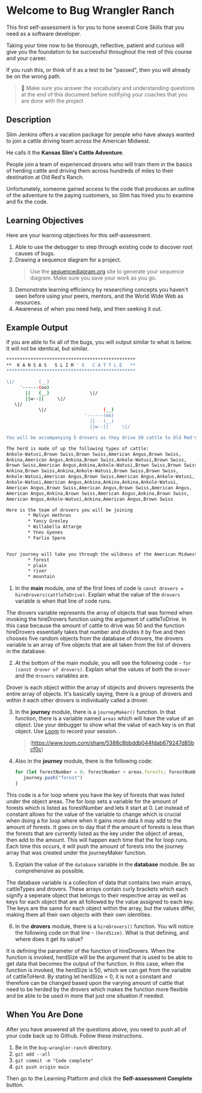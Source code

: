 # Welcome to Bug Wrangler Ranch

This first self-assessment is for you to hone several Core Skills that you need as a software developer.

Taking your time now to be thorough, reflective, patient and curious will give you the foundation to be successful throughout the rest of this course and your career.

If you rush this, or think of it as a test to be "passed", then you will already be on the wrong path.

> 🧨 Make sure you answer the vocabulary and understanding questions at the end of this document before notifying your coaches that you are done with the project

## Description

Slim Jenkins offers a vacation package for people who have always wanted to join a cattle driving team across the American Midwest.

He calls it the **Kansas Slim's Cattle Adventure**.

People join a team of experienced drovers who will train them in the basics of herding cattle and driving them across hundreds of miles to their destination at Old Red's Ranch.

Unfortunately, someone gained access to the code that produces an outline of the adventure to the paying customers, so Slim has hired you to examine and fix the code.

## Learning Objectives

Here are your learning objectives for this self-assessment.

1. Able to use the debugger to step through existing code to discover root causes of bugs.
2. Drawing a sequence diagram for a project.
   > Use the [sequencediagram.org](https://sequencediagram.org/) site to generate your sequence diagram. Make sure you save your work as you go.
3. Demonstrate learning efficiency by researching concepts you haven't seen before using your peers, mentors, and the World Wide Web as resources.
4. Awareness of when you need help, and then seeking it out.

## Example Output

If you are able to fix all of the bugs, you will output similar to what is below. It will not be identical, but similar.

```sh
************************************************
**  K A N S A S   S L I M ' S   C A T T L E   **
************************************************

\|/         (__)
     '------(oo)
       ||   (__)               \|/
       ||w--||     \|/
   \|/
            \|/                     (__)
                             '------(oo)
                               ||   (__)
                               ||w--||     \|/

You will be accompanying 5 drovers as they drive 50 cattle to Old Red's Ranch for grazing

The herd is made of up the following types of cattle:
Ankole-Watusi,Brown Swiss,Brown Swiss,American Angus,Brown Swiss,
Ankina,American Angus,Ankina,Brown Swiss,Ankole-Watusi,Brown Swiss,
Brown Swiss,American Angus,Ankina,Ankole-Watusi,Brown Swiss,Brown Swiss,
Ankina,Brown Swiss,Ankina,Ankole-Watusi,Brown Swiss,Brown Swiss,
Ankole-Watusi,American Angus,Brown Swiss,American Angus,Ankole-Watusi,
Ankole-Watusi,American Angus,Ankina,Ankina,Ankina,Ankole-Watusi,
American Angus,Brown Swiss,American Angus,Brown Swiss,American Angus,
American Angus,Ankina,Brown Swiss,American Angus,Ankina,Brown Swiss,
American Angus,Ankole-Watusi,Ankina,American Angus,Brown Swiss

Here is the team of drovers you will be joining
        * Melvyn Hethron
        * Yancy Gresley
        * Willabella Attarge
        * Ynes Gyenes
        * Farlie Spere


Your journey will take you through the wildness of the American Midwest and across the following terrain
        * forest
        * plain
        * river
        * mountain
```

1. In the **main** module, one of the first lines of code is `const drovers = hireDrovers(cattleToDrive)`. Explain what the value of the `drovers` variable is when that line of code runs.

The drovers variable represents the array of objects that was formed when invoking the hireDrovers function using the argument of cattleToDrive. In this case because the amount of cattle to drive was 50 and the function hireDrovers essentially takes that number and divides it by five and then chooses five random objects from the database of drovers, the drovers variable is an array of five objects that are all taken from the list of drovers in the database.

2. At the bottom of the main module, you will see the following code - `for (const drover of drovers)`. Explain what the values of both the `drover` and the `drovers` variables are.

Drover is each object within the array of objects and drovers represents the entire array of objects. It's basically saying, there is a group of drovers and within it each other drovers is individually called a drover.

3. In the **journey** module, there is a `journeyMaker()` function. In that function, there is a variable named `areas` which will have the value of an object. Use your debugger to show what the value of each key is on that object. Use [Loom](https://www.loom.com) to record your session.
. 
   > (https://www.loom.com/share/5388c8bbddb044fdab679247d85bcf0c)
   > 
4. Also in the **journey** module, there is the following code:
   ```js
   for (let forestNumber = 0; forestNumber < areas.forests; forestNumber++) {
      journey.push("forest")
   }
   ```
   
  This code is a for loop where you have the key of forests that was listed under the object areas. The for loop sets a variable for the amount of forests which is listed as forestNumber and lets it start at 0. Let instead of constant allows for the value of the variable to change which is crucial when doing a for loop where when it gains more data it may add to the amount of forests. It goes on to day that if the amount of forests is less than the forests that are currently listed as the key under the object of areas, then add to the amount. This will happen each time that the for loop runs. Each time this occurs, it will push the amount of forests into the journey array that was created under the journeyMaker function. 
  
5. Explain the value of the `database` variable in the **database** module. Be as comprehensive as possible.
   
 The database variable is a collection of data that contains two main arrays, cattleTypes and drovers. These arrays contain curly brackets which each signify a seperate object that belongs to their respective array as well as keys for each object that are all followed by the value assigned to each key. The keys are the same for each object within the array, but the values differ, making them all their own objects with their own identities.
 
6. In the **drovers** module, there is a `hireDrovers()` function. You will notice the following code on that line - `(herdSize)`. What is that defining, and where does it get its value?
   
It is defining the parameter of the function of hireDrovers. When the function is invoked, herdSize will be the argument that is used to be able to get data that becomes the output of the function. In this case, when the function is invoked, the herdSize is 50, which we can get from the variable of cattleToHerd. By stating let herdSize = 0, it is not a constant and therefore can be changed based upon the varying amount of cattle that need to be herded by the drovers which makes the function more flexible and be able to be used in more that just one situation if needed.

## When You Are Done

After you have answered all the questions above, you need to push all of your code back up to Github. Follow these instructions.

1. Be in the `bug-wrangler-ranch` directory.
2. `git add --all`
3. `git commit -m "Code complete"`
4. `git push origin main`

Then go to the Learning Platform and click the **Self-assessment Complete** button.